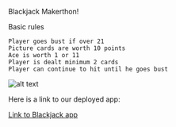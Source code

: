 Blackjack Makerthon!


Basic rules
```
Player goes bust if over 21
Picture cards are worth 10 points
Ace is worth 1 or 11
Player is dealt minimum 2 cards
Player can continue to hit until he goes bust
```

 
![alt text](https://github.com/winnieau/blackjack/blob/master/app/assets/images/blackjack_screenshot.png)

Here is a link to our deployed app: 

[Link to Blackjack app](https://pure-refuge-7844.herokuapp.com/ "Blackjack app")
